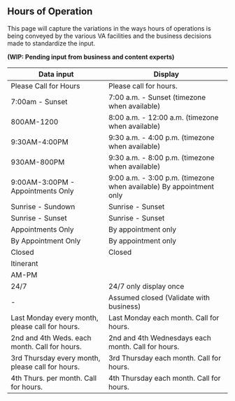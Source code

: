 ## Hours of Operation 

This page will capture the variations in the ways hours of operations is being conveyed by the various VA facilities and the business decisions made to standardize the input.

**(WIP: Pending input from business and content experts)**

| Data input | Display |
|---|---|
| Please Call for Hours | Please call for hours. | 
| 7:00am - Sunset | 7:00 a.m. - Sunset (timezone when available) |
| 800AM-1200 | 8:00 a.m. - 12:00 a.m. (timezone when available) |
| 9:30AM-4:00PM | 9:30 a.m. - 4:00 p.m. (timezone when available) |
| 930AM-800PM | 9:30 a.m. - 8:00 p.m. (timezone when available) |
| 9:00AM-3:00PM - Appointments Only | 9:00 a.m. - 3:00 p.m. (timezone when available) By appointment only | 
| Sunrise - Sundown | Sunrise - Sunset |
| Sunrise - Sunset | Sunrise - Sunset |
| Appointments Only | By appointment only |
| By Appointment Only | By appointment only |
| Closed | Closed | 
| Itinerant |  |
| AM-PM | 
| 24/7 | 24/7  only display once |
|- | Assumed closed (Validate with business) |
| Last Monday every month, please call for hours.| Last Monday each month. Call for hours.|
| 2nd and 4th Weds. each month. Call for hours. | 2nd and 4th Wednesdays each month. Call for hours. |
| 3rd Thursday every month, please call for hours. | 3rd Thursday each month. Call for hours. |
| 4th Thurs. per month. Call for hours.| 4th Thursday each month. Call for hours. |
